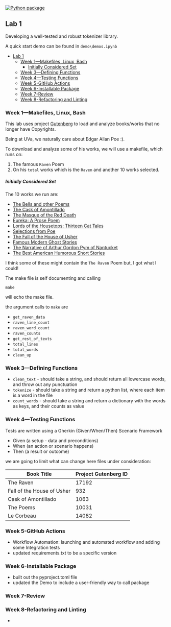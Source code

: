 [![Python package](https://github.com/rah-ds/rah5ff_DS5111su24_lab_01/actions/workflows/validations.yml/badge.svg)](https://github.com/rah-ds/rah5ff_DS5111su24_lab_01/actions/workflows/validations.yml)


## Lab 1 

Developing a well-tested and robust tokenizer library. 

A quick start demo can be found in `demo\demos.ipynb`


<!-- TOC -->
  * [Lab 1](#lab-1-)
    * [Week 1—Makefiles, Linux, Bash](#week-1makefiles-linux-bash)
        * [Initially Considered Set](#initially-considered-set)
    * [Week 3—Defining Functions](#week-3defining-functions)
    * [Week 4—Testing Functions](#week-4testing-functions)
    * [Week 5-GitHub Actions](#week-5-github-actions)
    * [Week 6-Installable Package](#week-6-installable-package)
    * [Week 7-Review](#week-7-review)
    * [Week 8-Refactoring and Linting](#week-8-refactoring-and-linting)
<!-- TOC -->


### Week 1—Makefiles, Linux, Bash

This lab uses project [Gutenberg](https://www.gutenberg.org/ebooks/1065)
to load and analyze books/works that no longer have Copyrights. 

Being at UVa, we naturally care about Edgar Allan Poe :).

To download and analyze some of his works, we will use a makefile, which runs on:
1) The famous `Raven` Poem
2) On his `total` works which is the `Raven` and another 10 works selected.

##### Initially Considered Set

The 10 works we run are:

  * [The Bells and other Poems](https://gutenberg.org/cache/epub/50852/pg50852.txt)
  * [The Cask of Amontillado](https://gutenberg.org/cache/epub/1063/pg1063.txt)
  * [The Masque of the Red Death](https://gutenberg.org/cache/epub/1064/pg1064.txt)
  * [Eureka: A Prose Poem](https://gutenberg.org/cache/epub/32037/pg32037.txt)
  * [Lords of the Housetops: Thirteen Cat Tales](https://gutenberg.org/cache/epub/30092/pg30092.txt)
  * [Selections from Poe](https://gutenberg.org/cache/epub/8893/pg8893.txt)
  * [The Fall of the House of Usher](https://gutenberg.org/cache/epub/932/pg932.txt)
  * [Famous Modern Ghost Stories](https://gutenberg.org/cache/epub/15143/pg15143.txt)
  * [The Narrative of Arthur Gordon Pym of Nantucket](https://gutenberg.org/cache/epub/51060/pg51060.txt)
  * [The Best American Humorous Short Stories](https://gutenberg.org/cache/epub/10947/pg10947.txt)

I think some of these might contain the `The Raven` Poem but, I got what I could!

The make file is self documenting and calling
```shell
make 
```
will echo the make file.

the argument calls to `make` are 
* `get_raven_data`
* `raven_line_count`
* `raven_word_count`
* `raven_counts`
* `get_rest_of_texts`
* `total_lines`
* `total_words`
* `clean_up`

### Week 3—Defining Functions

  * `clean_text` - should take a string, and should return all lowercase words, and throw out any punctuation
  * `tokenize` - should take a string and return a python list, where each item is a word in the file
  * `count_words` - should take a string and return a dictionary with the words as keys, and their counts as value

### Week 4—Testing Functions

Tests are written using a Gherkin (Given/When/Then) Scenario Framework

* Given (a setup - data and preconditions)
* When (an action or scenario happens)
* Then (a result or outcome)


we are going to limit what can change here
files under consideration:


| Book Title                 | Project Gutenberg ID |
|----------------------------|----------------------|
| The Raven                  | 17192                |
| Fall of the House of Usher | 932                  |
| Cask of Amontillado        | 1063                 |
| The Poems                  | 10031                |
| Le Corbeau                 | 14082                |

### Week 5-GitHub Actions
* Workflow Automation: launching and automated workflow and
adding some Integration tests
* updated requirements.txt to be a specific version

### Week 6-Installable Package
* built out the pyproject.toml file
* updated the Demo to include a user-friendly way to call package

### Week 7-Review

### Week 8-Refactoring and Linting
* 
